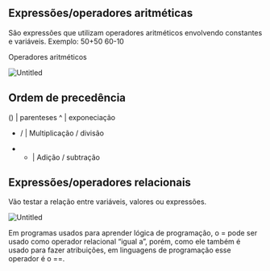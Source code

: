 ## Expressões/operadores aritméticas

São expressões que utilizam operadores aritméticos envolvendo constantes e variáveis.
Exemplo:
50+50
60-10

Operadores aritméticos

![Untitled](https://s3-us-west-2.amazonaws.com/secure.notion-static.com/d303a5b8-8974-4223-93a1-0ad664cccd8b/Untitled.png)

## Ordem de precedência

()  | parenteses
^   | exponeciação

* / | Multiplicação / divisão
+ - | Adição / subtração

## Expressões/operadores relacionais

Vão testar a relação entre variáveis, valores ou expressões.

![Untitled](https://s3-us-west-2.amazonaws.com/secure.notion-static.com/2568bb16-c2c5-468e-b65b-99a8d0a5fddf/Untitled.png)

Em programas usados para aprender lógica de programação, o = pode ser usado como operador relacional “igual a”, porém, como ele também é usado para fazer atribuições, em linguagens de programação esse operador é o ==.
